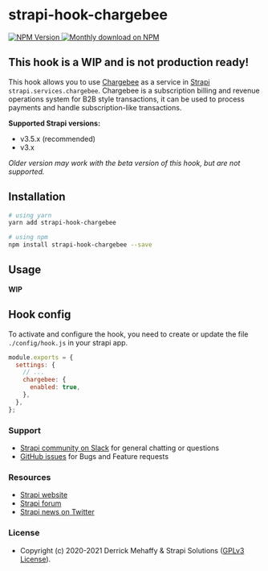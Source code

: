 # strapi-hook-chargebee

<a href="https://www.npmjs.org/package/strapi-hook-chargebee">
    <img src="https://img.shields.io/npm/v/strapi-hook-chargebee" alt="NPM Version" />
</a>
<a href="https://www.npmjs.org/package/strapi-hook-chargebee">
    <img src="https://img.shields.io/npm/dm/strapi-hook-chargebee.svg" alt="Monthly download on NPM" />
</a>

## This hook is a WIP and is not production ready!

This hook allows you to use [Chargebee](https://www.chargebee.com/) as a service in [Strapi](https://github.com/strapi/strapi) `strapi.services.chargebee`. Chargebee is a subscription billing and revenue operations system for B2B style transactions, it can be used to process payments and handle subscription-like transactions.

**Supported Strapi versions:**

- v3.5.x (recommended)
- v3.x

_Older version may work with the beta version of this hook, but are not supported._

## Installation

```bash
# using yarn
yarn add strapi-hook-chargebee

# using npm
npm install strapi-hook-chargebee --save
```

## Usage

**WIP**

## Hook config

To activate and configure the hook, you need to create or update the file `./config/hook.js` in your strapi app.

```js
module.exports = {
  settings: {
    // ...
    chargebee: {
      enabled: true,
    },
  },
};
```

### Support

- [Strapi community on Slack](https://slack.strapi.io) for general chatting or questions
- [GitHub issues](https://github.com/derrickmehaffy/strapi-hook-chargebee/issues) for Bugs and Feature requests

### Resources

- [Strapi website](http://strapi.io/)
- [Strapi forum](https://forum.strapi.io/)
- [Strapi news on Twitter](https://twitter.com/strapijs)

### License

- Copyright (c) 2020-2021 Derrick Mehaffy & Strapi Solutions ([GPLv3 License](LICENSE.md)).
